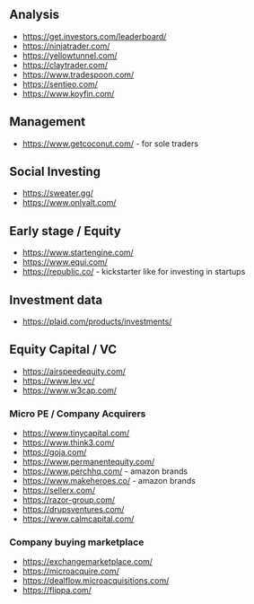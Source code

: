 

## Analysis
* https://get.investors.com/leaderboard/
* https://ninjatrader.com/
* https://yellowtunnel.com/
* https://claytrader.com/
* https://www.tradespoon.com/
* https://sentieo.com/
* https://www.koyfin.com/

## Management
* https://www.getcoconut.com/ - for sole traders

## Social Investing
* https://sweater.gg/
* https://www.onlyalt.com/

## Early stage / Equity
* https://www.startengine.com/
* https://www.equi.com/
* https://republic.co/ - kickstarter like for investing in startups

## Investment data
* https://plaid.com/products/investments/

## Equity Capital / VC
* https://airspeedequity.com/
* https://www.lev.vc/
* https://www.w3cap.com/

### Micro PE / Company Acquirers
* https://www.tinycapital.com/
* https://www.think3.com/
* https://goja.com/
* https://www.permanentequity.com/
* https://www.perchhq.com/ - amazon brands
* https://www.makeheroes.co/ - amazon brands
* https://sellerx.com/
* https://razor-group.com/
* https://drupsventures.com/
* https://www.calmcapital.com/

### Company buying marketplace
* https://exchangemarketplace.com/
* https://microacquire.com/
* https://dealflow.microacquisitions.com/
* https://flippa.com/